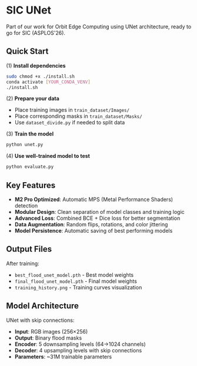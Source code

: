 # SIC UNet

Part of our work for Orbit Edge Computing using UNet architecture, ready to go for SIC (ASPLOS'26).

## Quick Start

(1) **Install dependencies**

```bash
sudo chmod +x ./install.sh
conda activate [YOUR_CONDA_VENV]
./install.sh
```

(2) **Prepare your data**

- Place training images in `train_dataset/Images/`
- Place corresponding masks in `train_dataset/Masks/`
- Use `dataset_divide.py` if needed to split data

(3) **Train the model**

```bash
python unet.py
```

(4) **Use well-trained model to test**

```bash
python evaluate.py
```

## Key Features

- **M2 Pro Optimized**: Automatic MPS (Metal Performance Shaders) detection
- **Modular Design**: Clean separation of model classes and training logic  
- **Advanced Loss**: Combined BCE + Dice loss for better segmentation
- **Data Augmentation**: Random flips, rotations, and color jittering
- **Model Persistence**: Automatic saving of best performing models

## Output Files

After training:

- `best_flood_unet_model.pth` - Best model weights
- `final_flood_unet_model.pth` - Final model weights  
- `training_history.png` - Training curves visualization

## Model Architecture

UNet with skip connections:

- **Input**: RGB images (256×256)
- **Output**: Binary flood masks
- **Encoder**: 5 downsampling levels (64→1024 channels)
- **Decoder**: 4 upsampling levels with skip connections
- **Parameters**: ~31M trainable parameters



